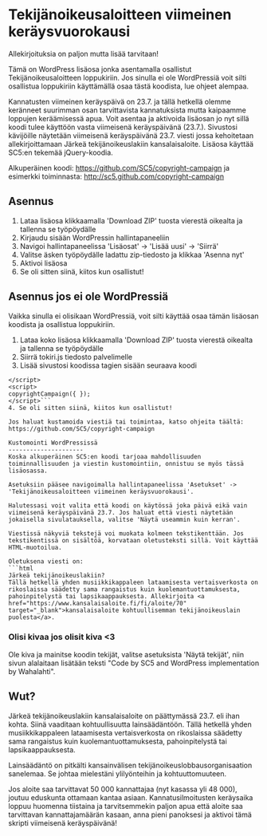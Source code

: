 Tekijänoikeusaloitteen viimeinen keräysvuorokausi
====================================
Allekirjoituksia on paljon mutta lisää tarvitaan!

Tämä on WordPress lisäosa jonka asentamalla osallistut Tekijänoikeusaloitteen loppukiriin. Jos sinulla ei ole WordPressiä voit silti osallistua loppukiriin käyttämällä osaa tästä koodista, lue ohjeet alempaa.

Kannatusten viimeinen keräyspäivä on 23.7. ja tällä hetkellä olemme keränneet suurimman osan tarvittavista kannatuksista mutta kaipaamme loppujen keräämisessä apua. Voit asentaa ja aktivoida lisäosan jo nyt sillä koodi tulee käyttöön vasta viimeisenä keräyspäivänä (23.7.). Sivustosi kävijöille näytetään viimeisenä keräyspäivänä 23.7. viesti jossa kehoitetaan allekirjoittamaan Järkeä tekijänoikeuslakiin kansalaisaloite. Lisäosa käyttää SC5:en tekemää jQuery-koodia.

Alkuperäinen koodi: https://github.com/SC5/copyright-campaign ja esimerkki toiminnasta: http://sc5.github.com/copyright-campaign

Asennus
---------------------
1. Lataa lisäosa klikkaamalla 'Download ZIP' tuosta vierestä oikealta ja tallenna se työpöydälle
2. Kirjaudu sisään WordPressin hallintapaneeliin
3. Navigoi hallintapaneelissa 'Lisäosat' -> 'Lisää uusi' -> 'Siirrä'
4. Valitse äsken työpöydälle ladattu zip-tiedosto ja klikkaa 'Asenna nyt'
5. Aktivoi lisäosa
6. Se oli sitten siinä, kiitos kun osallistut!

Asennus jos ei ole WordPressiä
---------------------
Vaikka sinulla ei olisikaan WordPressiä, voit silti käyttää osaa tämän lisäosan koodista ja osallistua loppukiriin.

1. Lataa koko lisäosa klikkaamalla 'Download ZIP' tuosta vierestä oikealta ja tallenna se työpöydälle
2. Siirrä tokiri.js tiedosto palvelimelle
3. Lisää sivustosi koodissa <head> tagien sisään seuraava koodi
```<script type="text/javascript" src="polku/sinne/missä/tokiri.js/on" charset="UTF-8">
</script>
<script>
copyrightCampaign({ });
</script>```
4. Se oli sitten siinä, kiitos kun osallistut!

Jos haluat kustamoida viestiä tai toimintaa, katso ohjeita täältä: https://github.com/SC5/copyright-campaign

Kustomointi WordPressissä
---------------------
Koska alkuperäinen SC5:en koodi tarjoaa mahdollisuuden toiminnallisuuden ja viestin kustomointiin, onnistuu se myös tässä lisäosassa.

Asetuksiin pääsee navigoimalla hallintapaneelissa 'Asetukset' -> 'Tekijänoikeusaloitteen viimeinen keräysvuorokausi'.

Halutessasi voit valita että koodi on käytössä joka päivä eikä vain viimeisenä keräyspäivänä 23.7. Jos haluat että viesti näytetään jokaisella sivulatauksella, valitse 'Näytä useammin kuin kerran'.

Viestissä näkyviä tekstejä voi muokata kolmeen tekstikenttään. Jos tekstikentissä on sisältöä, korvataan oletusteksti sillä. Voit käyttää HTML-muotoilua.

Oletuksena viesti on:
```html
Järkeä tekijänoikeuslakiin?
Tällä hetkellä yhden musiikkikappaleen lataamisesta vertaisverkosta on
rikoslaissa säädetty sama rangaistus kuin kuolemantuottamuksesta,
pahoinpitelystä tai lapsikaappauksesta. Allekirjoita <a href="https://www.kansalaisaloite.fi/fi/aloite/70" target="_blank">kansalaisaloite kohtuullisemman tekijänoikeuslain puolesta</a>.
```

### Olisi kivaa jos olisit kiva <3

Ole kiva ja mainitse koodin tekijät, valitse asetuksista 'Näytä tekijät', niin sivun alalaitaan lisätään teksti "Code by SC5 and WordPress implementation by Wahalahti".

Wut?
---------------------
Järkeä tekijänoikeuslakiin kansalaisaloite on päättymässä 23.7. eli ihan kohta. Siinä vaaditaan kohtuullisuutta lainsäädäntöön. Tällä hetkellä yhden musiikkikappaleen lataamisesta vertaisverkosta on rikoslaissa säädetty sama rangaistus kuin kuolemantuottamuksesta, pahoinpitelystä tai lapsikaappauksesta. 

Lainsäädäntö on pitkälti kansainvälisen tekijänoikeuslobbausorganisaation
sanelemaa. Se johtaa mielestäni ylilyönteihin ja kohtuuttomuuteen.

Jos aloite saa tarvittavat 50 000 kannattajaa (nyt kasassa yli 48 000),
joutuu eduskunta ottamaan kantaa asiaan. Kannatusilmoitusten keräysaika
loppuu huomenna tiistaina ja tarvitsemmekin paljon apua että aloite saa
tarvittavan kannattajamäärän kasaan, anna pieni panoksesi ja aktivoi tämä skripti viimeisenä keräyspäivänä!
